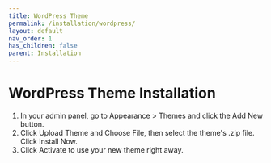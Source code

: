 ```yaml
---
title: WordPress Theme
permalink: /installation/wordpress/
layout: default
nav_order: 1
has_children: false
parent: Installation
---
```


# WordPress Theme Installation

1. In your admin panel, go to Appearance > Themes and click the Add New button.
2. Click Upload Theme and Choose File, then select the theme's .zip file. Click Install Now.
3. Click Activate to use your new theme right away.